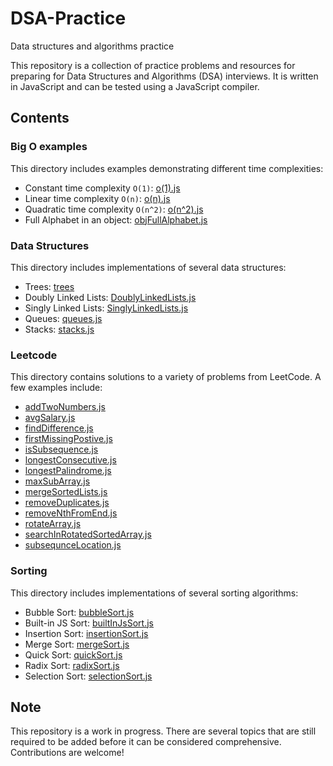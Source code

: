# DSA-Practice
Data structures and algorithms practice 


This repository is a collection of practice problems and resources for preparing for Data Structures and Algorithms (DSA) interviews. It is written in JavaScript and can be tested using a JavaScript compiler.

## Contents

### Big O examples

This directory includes examples demonstrating different time complexities:

- Constant time complexity `O(1)`: [o(1).js](Big%20O%20examples/o(1).js)
- Linear time complexity `O(n)`: [o(n).js](Big%20O%20examples/o(n).js)
- Quadratic time complexity `O(n^2)`: [o(n^2).js](Big%20O%20examples/o(n^2).js)
- Full Alphabet in an object: [objFullAlphabet.js](Big%20O%20examples/objFullAlphabet.js)

### Data Structures

This directory includes implementations of several data structures:

- Trees: [trees](DataStructures/trees)
- Doubly Linked Lists: [DoublyLinkedLists.js](DataStructures/DoublyLinkedLists.js)
- Singly Linked Lists: [SinglyLinkedLists.js](DataStructures/SinglyLinkedLists.js)
- Queues: [queues.js](DataStructures/queues.js)
- Stacks: [stacks.js](DataStructures/stacks.js)

### Leetcode

This directory contains solutions to a variety of problems from LeetCode. A few examples include:

- [addTwoNumbers.js](Leetcode/addTwoNumbers.js)
- [avgSalary.js](Leetcode/avgSalary.js)
- [findDifference.js](Leetcode/findDifference.js)
- [firstMissingPostive.js](Leetcode/firstMissingPostive.js)
- [isSubsequence.js](Leetcode/isSubsequence.js)
- [longestConsecutive.js](Leetcode/longestConsecutive.js)
- [longestPalindrome.js](Leetcode/longestPalindrome.js)
- [maxSubArray.js](Leetcode/maxSubArray.js)
- [mergeSortedLists.js](Leetcode/mergeSortedLists.js)
- [removeDuplicates.js](Leetcode/removeDuplicates.js)
- [removeNthFromEnd.js](Leetcode/removeNthFromEnd.js)
- [rotateArray.js](Leetcode/rotateArray.js)
- [searchInRotatedSortedArray.js](Leetcode/searchInRotatedSortedArray.js)
- [subsequnceLocation.js](Leetcode/subsequnceLocation.js)

### Sorting

This directory includes implementations of several sorting algorithms:

- Bubble Sort: [bubbleSort.js](Sorting/bubbleSort.js)
- Built-in JS Sort: [builtInJsSort.js](Sorting/builtInJsSort.js)
- Insertion Sort: [insertionSort.js](Sorting/insertionSort.js)
- Merge Sort: [mergeSort.js](Sorting/mergeSort.js)
- Quick Sort: [quickSort.js](Sorting/quickSort.js)
- Radix Sort: [radixSort.js](Sorting/radixSort.js)
- Selection Sort: [selectionSort.js](Sorting/selectionSort.js)

## Note

This repository is a work in progress. There are several topics that are still required to be added before it can be considered comprehensive. Contributions are welcome!
